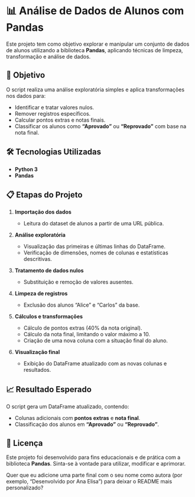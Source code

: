 # 📊 Análise de Dados de Alunos com Pandas

Este projeto tem como objetivo explorar e manipular um conjunto de dados de alunos utilizando a biblioteca **Pandas**, aplicando técnicas de limpeza, transformação e análise de dados.


## 🧠 Objetivo

O script realiza uma análise exploratória simples e aplica transformações nos dados para:

* Identificar e tratar valores nulos.
* Remover registros específicos.
* Calcular pontos extras e notas finais.
* Classificar os alunos como **“Aprovado”** ou **“Reprovado”** com base na nota final.


## 🛠️ Tecnologias Utilizadas

* **Python 3**
* **Pandas**


## 📋 Etapas do Projeto

1. **Importação dos dados**

   * Leitura do dataset de alunos a partir de uma URL pública.

2. **Análise exploratória**

   * Visualização das primeiras e últimas linhas do DataFrame.
   * Verificação de dimensões, nomes de colunas e estatísticas descritivas.

3. **Tratamento de dados nulos**

   * Substituição e remoção de valores ausentes.

4. **Limpeza de registros**

   * Exclusão dos alunos “Alice” e “Carlos” da base.

5. **Cálculos e transformações**

   * Cálculo de pontos extras (40% da nota original).
   * Cálculo da nota final, limitando o valor máximo a 10.
   * Criação de uma nova coluna com a situação final do aluno.

6. **Visualização final**

   * Exibição do DataFrame atualizado com as novas colunas e resultados.



## 📈 Resultado Esperado

O script gera um DataFrame atualizado, contendo:

* Colunas adicionais com **pontos extras** e **nota final**.
* Classificação dos alunos em **“Aprovado”** ou **“Reprovado”**.


## 🧾 Licença

Este projeto foi desenvolvido para fins educacionais e de prática com a biblioteca **Pandas**.
Sinta-se à vontade para utilizar, modificar e aprimorar.

Quer que eu adicione uma parte final com o seu nome como autora (por exemplo, “Desenvolvido por Ana Elisa”) para deixar o README mais personalizado?
